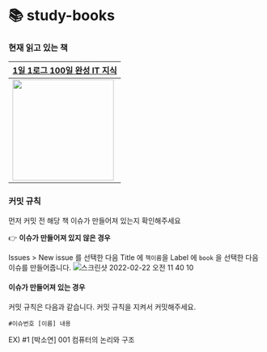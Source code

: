 # 📚 study-books

### 현재 읽고 있는 책 
|[1일 1로그 100일 완성 IT 지식](https://github.com/Do-you-know-this/study-books/tree/master/1%EC%9D%BC_1%EB%A1%9C%EA%B7%B8_100%EC%9D%BC_%EC%99%84%EC%84%B1_IT_%EC%A7%80%EC%8B%9D)|
|---|
|[<img src="https://user-images.githubusercontent.com/39696812/155275874-6b05fd93-4153-4af0-8b0d-8e3fad90d0dc.png" width="200px">](http://image.yes24.com/goods/105803863/XL)|

### 커밋 규칙
먼저 커밋 전 해당 책 이슈가 만들어져 있는지 확인해주세요

👉 **이슈가 만들어져 있지 않은 경우**

Issues > New issue 를 선택한 다음 Title 에 `책이름`을 Label 에 `book` 을 선택한 다음 이슈를 만들어줍니다.
![스크린샷 2022-02-22 오전 11 40 10](https://user-images.githubusercontent.com/39696812/155053264-7ee503ff-0aac-4d91-89e2-b9b730f765c6.png)

#### 이슈가 만들어져 있는 경우 
커밋 규칙은 다음과 같습니다. 커밋 규칙을 지켜서 커밋해주세요.

```
#이슈번호 [이름] 내용
```
EX) #1 [박소연] 001 컴퓨터의 논리와 구조
